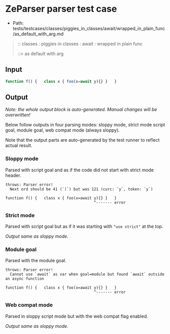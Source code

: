 # ZeParser parser test case

- Path: tests/testcases/classes/piggies_in_classes/await/wrapped_in_plain_func/as_default_with_arg.md

> :: classes : piggies in classes : await : wrapped in plain func
>
> ::> as default with arg

## Input

`````js
function f() {   class x { foo(x=await y){} }   }
`````

## Output

_Note: the whole output block is auto-generated. Manual changes will be overwritten!_

Below follow outputs in four parsing modes: sloppy mode, strict mode script goal, module goal, web compat mode (always sloppy).

Note that the output parts are auto-generated by the test runner to reflect actual result.

### Sloppy mode

Parsed with script goal and as if the code did not start with strict mode header.

`````
throws: Parser error!
  Next ord should be 41 (`)`) but was 121 (curc: `y`, token: `y`)

function f() {   class x { foo(x=await y){} }   }
                                       ^------- error
`````

### Strict mode

Parsed with script goal but as if it was starting with `"use strict"` at the top.

_Output same as sloppy mode._

### Module goal

Parsed with the module goal.

`````
throws: Parser error!
  Cannot use `await` as var when goal=module but found `await` outside an async function

function f() {   class x { foo(x=await y){} }   }
                                       ^------- error
`````


### Web compat mode

Parsed in sloppy script mode but with the web compat flag enabled.

_Output same as sloppy mode._
